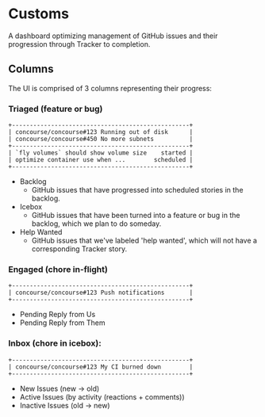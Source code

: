 # Customs

A dashboard optimizing management of GitHub issues and their progression
through Tracker to completion.

## Columns

The UI is comprised of 3 columns representing their progress:

### Triaged (feature or bug)

    +--------------------------------------------------+
    | concourse/concourse#123 Running out of disk      |
    | concourse/concourse#450 No more subnets          |
    +--------------------------------------------------+
    | `fly volumes` should show volume size    started |
    | optimize container use when ...        scheduled |
    +--------------------------------------------------+

* Backlog
  * GitHub issues that have progressed into scheduled stories in the backlog.
* Icebox
  * GitHub issues that have been turned into a feature or bug in the backlog,
    which we plan to do someday.
* Help Wanted
  * GitHub issues that we've labeled 'help wanted', which will not have a
    corresponding Tracker story.

### Engaged (chore in-flight)

    +--------------------------------------------------+
    | concourse/concourse#123 Push notifications       |
    +--------------------------------------------------+

* Pending Reply from Us
* Pending Reply from Them

### Inbox (chore in icebox):

    +--------------------------------------------------+
    | concourse/concourse#123 My CI burned down        |
    +--------------------------------------------------+

* New Issues (new -> old)
* Active Issues (by activity (reactions + comments))
* Inactive Issues (old -> new)
